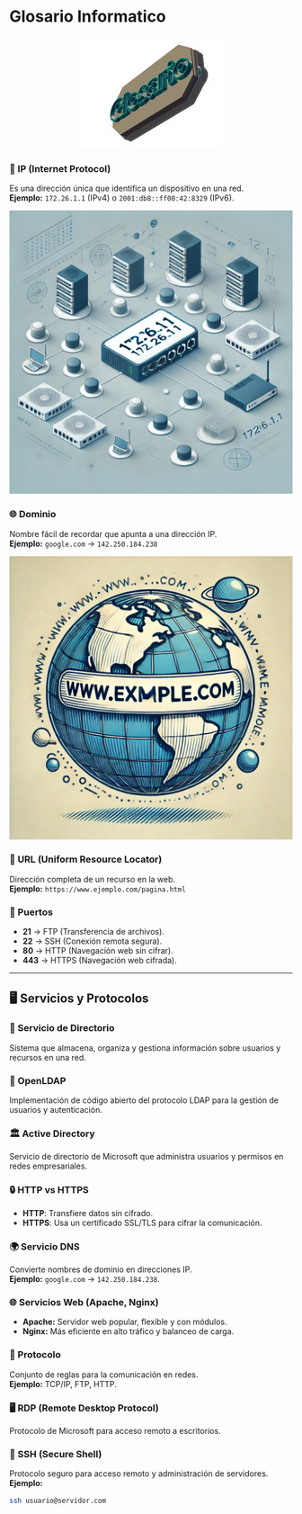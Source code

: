 # Glosario Informatico

<p align="center">
  <img src="/img/glosario.gif" alt="![glosario](/img/glosario.gif)" />
</p>  

### 📌 IP (Internet Protocol)
Es una dirección única que identifica un dispositivo en una red.  
**Ejemplo:** `172.26.1.1` (IPv4) o `2001:db8::ff00:42:8329` (IPv6).  

<p align="center">
  <img src="/img/ip.jpg" alt="![ip](/img/ip.jpg)" />
</p>    

### 🌐 Dominio  
Nombre fácil de recordar que apunta a una dirección IP.  
**Ejemplo:** `google.com` → `142.250.184.238`  

<p align="center">
  <img src="/img/dominio.webp" alt="![dominio](/img/dominio.webp)" />
</p>  

### 🔗 URL (Uniform Resource Locator)  
Dirección completa de un recurso en la web.  
**Ejemplo:** `https://www.ejemplo.com/pagina.html`  

### 🚪 Puertos  
- **21** → FTP (Transferencia de archivos).  
- **22** → SSH (Conexión remota segura).  
- **80** → HTTP (Navegación web sin cifrar).  
- **443** → HTTPS (Navegación web cifrada).  

---

## 🖥️ Servicios y Protocolos  
### 📂 Servicio de Directorio  
Sistema que almacena, organiza y gestiona información sobre usuarios y recursos en una red.  

### 🏢 OpenLDAP  
Implementación de código abierto del protocolo LDAP para la gestión de usuarios y autenticación.  

### 🏛️ Active Directory  
Servicio de directorio de Microsoft que administra usuarios y permisos en redes empresariales.  

### 🔒 HTTP vs HTTPS  
- **HTTP**: Transfiere datos sin cifrado.  
- **HTTPS**: Usa un certificado SSL/TLS para cifrar la comunicación.  

### 🌍 Servicio DNS  
Convierte nombres de dominio en direcciones IP.  
**Ejemplo:** `google.com` → `142.250.184.238`.  

### 🌐 Servicios Web (Apache, Nginx)  
- **Apache:** Servidor web popular, flexible y con módulos.  
- **Nginx:** Más eficiente en alto tráfico y balanceo de carga.  

### 📡 Protocolo  
Conjunto de reglas para la comunicación en redes.  
**Ejemplo:** TCP/IP, FTP, HTTP.  

### 🖥️ RDP (Remote Desktop Protocol)  
Protocolo de Microsoft para acceso remoto a escritorios.  

### 🔑 SSH (Secure Shell)  
Protocolo seguro para acceso remoto y administración de servidores.  
**Ejemplo:**  
```bash
ssh usuario@servidor.com
